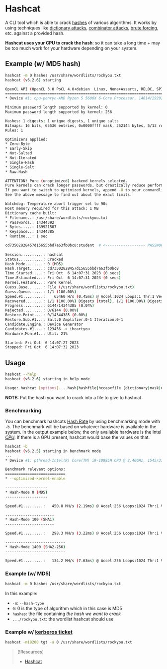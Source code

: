 
# Hashcat
A CLI tool which is able to crack [hashes](/computers/concepts/cryptography/hashing.md) of various algorithms. It works by using techniques like [dictionary attacks](../dictionary-attack.md), [combinator attacks](/cybersecurity/TTPs/cracking/compbinator-attack.md), [brute forcing](/cybersecurity/TTPs/cracking/brute-force.md), etc. against a provided hash.

**Hashcat uses your CPU to crack the hash**: so it can take a long time + may be too much work for your hardware depending on your system.
## Example (w/ MD5 hash)
```bash
hashcat -m 0 hashes /usr/share/wordlists/rockyou.txt 
hashcat (v6.2.6) starting

OpenCL API (OpenCL 3.0 PoCL 4.0+debian  Linux, None+Asserts, RELOC, SPIR, LLVM 15.0.7, SLEEF, DISTRO, POCL_DEBUG) - Platform #1 [The pocl project]
==================================================================================================================================================
* Device #1: cpu-penryn-AMD Ryzen 5 5600X 6-Core Processor, 14614/29292 MB (4096 MB allocatable), 6MCU

Minimum password length supported by kernel: 0
Maximum password length supported by kernel: 256

Hashes: 1 digests; 1 unique digests, 1 unique salts
Bitmaps: 16 bits, 65536 entries, 0x0000ffff mask, 262144 bytes, 5/13 rotates
Rules: 1

Optimizers applied:
* Zero-Byte
* Early-Skip
* Not-Salted
* Not-Iterated
* Single-Hash
* Single-Salt
* Raw-Hash

ATTENTION! Pure (unoptimized) backend kernels selected.
Pure kernels can crack longer passwords, but drastically reduce performance.
If you want to switch to optimized kernels, append -O to your commandline.
See the above message to find out about the exact limits.

Watchdog: Temperature abort trigger set to 90c
Host memory required for this attack: 1 MB
Dictionary cache built:
* Filename..: /usr/share/wordlists/rockyou.txt
* Passwords.: 14344392
* Bytes.....: 139921507
* Keyspace..: 14344385
* Runtime...: 1 sec

cd73502828457d15655bbd7a63fb0bc8:student  # <------------------ PASSWORD        
                                                          
Session..........: hashcat
Status...........: Cracked
Hash.Mode........: 0 (MD5)
Hash.Target......: cd73502828457d15655bbd7a63fb0bc8
Time.Started.....: Fri Oct  6 14:07:31 2023 (0 secs)
Time.Estimated...: Fri Oct  6 14:07:31 2023 (0 secs)
Kernel.Feature...: Pure Kernel
Guess.Base.......: File (/usr/share/wordlists/rockyou.txt)
Guess.Queue......: 1/1 (100.00%)
Speed.#1.........:    65460 H/s (0.45ms) @ Accel:1024 Loops:1 Thr:1 Vec:4
Recovered........: 1/1 (100.00%) Digests (total), 1/1 (100.00%) Digests (new)
Progress.........: 6144/14344385 (0.04%)
Rejected.........: 0/6144 (0.00%)
Restore.Point....: 0/14344385 (0.00%)
Restore.Sub.#1...: Salt:0 Amplifier:0-1 Iteration:0-1
Candidate.Engine.: Device Generator
Candidates.#1....: 123456 -> iheartyou
Hardware.Mon.#1..: Util: 21%

Started: Fri Oct  6 14:07:27 2023
Stopped: Fri Oct  6 14:07:32 2023
```
## Usage
```bash
hashcat --help
hashcat (v6.2.6) starting in help mode

Usage: hashcat [options]... hash|hashfile|hccapxfile [dictionary|mask|directory]...
```
**NOTE:** Put the hash you want to crack into a file to give to hashcat.
### Benchmarking
You can benchmark hashcats [Hash Rate](../../../../OSCP/password-attacks/README.md#Hash%20Rate) by using benchmarking mode with `-b`. The benchmark will be based on whatever hardware is available in the system. In the output example below, the only available hardware is the Intel *[CPU](../../../../computers/concepts/CPU.md)*. If there is a GPU present, hashcat would base the values on that.
```bash
hashcat -b
hashcat (v6.2.5) starting in benchmark mode
...
* Device #1: pthread-Intel(R) Core(TM) i9-10885H CPU @ 2.40GHz, 1545/3154 MB (512 MB allocatable), 4MCU

Benchmark relevant options:
===========================
* --optimized-kernel-enable

-------------------
* Hash-Mode 0 (MD5)
-------------------

Speed.#1.........:   450.8 MH/s (2.19ms) @ Accel:256 Loops:1024 Thr:1 Vec:8

----------------------
* Hash-Mode 100 (SHA1)
----------------------

Speed.#1.........:   298.3 MH/s (3.22ms) @ Accel:256 Loops:1024 Thr:1 Vec:8

---------------------------
* Hash-Mode 1400 (SHA2-256)
---------------------------

Speed.#1.........:   134.2 MH/s (7.63ms) @ Accel:256 Loops:1024 Thr:1 Vec:8
```
### Example (w/ MD5)
```bash
hashcat -m 0 hashes /usr/share/wordlists/rockyou.txt
```
In this example:
- `-m`: `--hash-type`
- `0`: 0 is the type of algorithm which in this case is MD5
- `hashes`: the file containing *the hash we want to crack*
- `.../rockyou.txt`: the wordlist hashcat should use
### Example w/ [kerberos ticket](/networking/protocols/kerberos.md)
```bash
hashcat -m18200 tgt -a 0 /usr/share/wordlists/rockyou.txt
```

> [!Resources]
> - [Hashcat](https://hashcat.net/wiki/)
